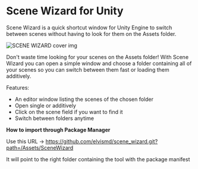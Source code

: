 # Scene Wizard for Unity
Scene Wizard is a quick shortcut window for Unity Engine to switch between scenes without having to look for them on the Assets folder.

![SCENE WIZARD cover img](https://user-images.githubusercontent.com/9807602/149522517-e586e662-b6d5-431d-a10b-b88fd94222dc.png)

Don't waste time looking for your scenes on the Assets folder! With Scene Wizard you can open a simple window and choose a folder containing all of your scenes so you can switch between them fast or loading them additively.

Features:
- An editor window listing the scenes of the chosen folder
- Open single or additively
- Click on the scene field if you want to find it
- Switch between folders anytime

**How to import through Package Manager**

Use this URL -> https://github.com/elvismd/scene_wizard.git?path=/Assets/SceneWizard

It will point to the right folder containing the tool with the package manifest
